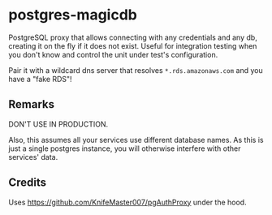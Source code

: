 # postgres-magicdb
PostgreSQL proxy that allows connecting with any credentials and any db, creating it on the fly if it does not exist.
Useful for integration testing when you don't know and control the unit under test's configuration.

Pair it with a wildcard dns server that resolves `*.rds.amazonaws.com` and you have a "fake RDS"!

## Remarks
DON'T USE IN PRODUCTION.

Also, this assumes all your services use different database names. As this is just a single postgres instance, you will otherwise interfere with other services' data.

## Credits
Uses https://github.com/KnifeMaster007/pgAuthProxy under the hood.

